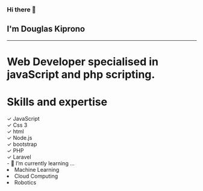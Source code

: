 ### Hi there 👋
## I'm Douglas Kiprono 
<hr/>
 <h1> Web Developer specialised in javaScript and php scripting.</h1>
 </hr>
<h1> Skills and expertise </h1>
✓ JavaScript<br>
✓ Css 3<br>
✓ html<br>
✓ Node.js <br>
✓ bootstrap <br>
✓ PHP<br>
✓ Laravel <br> 
- 🌱 I’m currently learning ...
<li> Machine Learning </li>
<li> Cloud Computing </li>
<li> Robotics </li>

